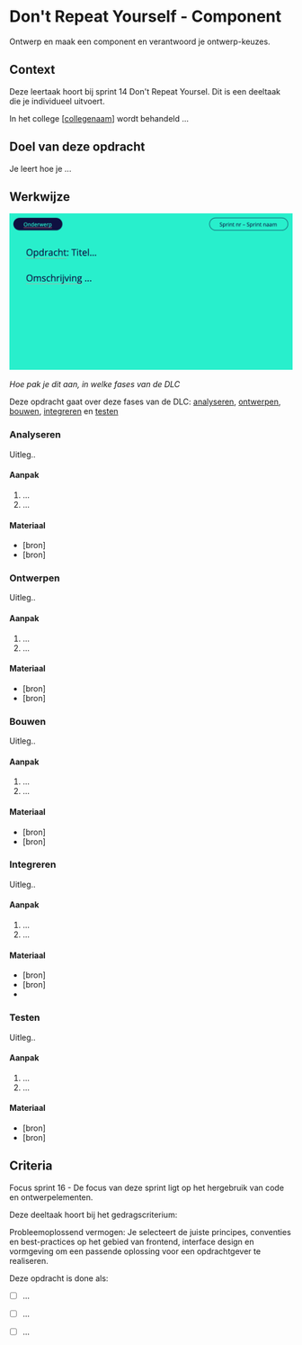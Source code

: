 
# Don't Repeat Yourself - Component

Ontwerp en maak een component en verantwoord je ontwerp-keuzes.

## Context

Deze leertaak hoort bij sprint 14 Don't Repeat Yoursel. Dit is een deeltaak die je individueel uitvoert.

In het college [[collegenaam](link)] wordt behandeld ... 


## Doel van deze opdracht

Je leert hoe je ... 


## Werkwijze
![Opdrachtomschrijving](opdrachtomschrijving.png)

*Hoe pak je dit aan, in welke fases van de DLC*

Deze opdracht gaat over deze fases van de DLC: [analyseren](#analyseren), [ontwerpen](#ontwerpen), [bouwen](#bouwen), [integreren](#integreren) en [testen](#testen)

### Analyseren
Uitleg..

#### Aanpak

1. ...
2. ...

#### Materiaal 

- [bron]
- [bron]

### Ontwerpen
Uitleg..

#### Aanpak

1. ...
2. ...

#### Materiaal 

- [bron]
- [bron]


### Bouwen
Uitleg..

#### Aanpak

1. ...
2. ...

#### Materiaal 

- [bron]
- [bron]

### Integreren
Uitleg..

#### Aanpak

1. ...
2. ...

#### Materiaal 

- [bron]
- [bron]
- 
### Testen
Uitleg..

#### Aanpak

1. ...
2. ...

#### Materiaal 

- [bron]
- [bron]

## Criteria

Focus sprint 16 - De focus van deze sprint ligt op het hergebruik van code en ontwerpelementen.

Deze deeltaak hoort bij het gedragscriterium:  

Probleemoplossend vermogen: Je selecteert de juiste principes, conventies en best-practices op het gebied van frontend, interface design en vormgeving om een passende oplossing voor een opdrachtgever te realiseren.

Deze opdracht is done als:

- [ ] ...
- [ ] ...
- [ ] ...

